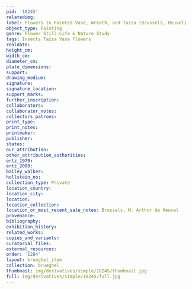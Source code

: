 ```yaml
---
pid: '18245'
relatedimg: 
label: Flowers in Painted Vase, Wreath, and Tazza (Brussels, Heuvel)
object_type: Painting
genre: Flower Still-Life & Nature Study
tags: Insects Tazza Vase Flowers
realdate: 
height_cm: 
width_cm: 
diameter_cm: 
plate_dimensions: 
support: 
drawing_medium: 
signature: 
signature_location: 
support_marks: 
further_inscription: 
collaborators: 
collaborator_notes: 
collectors_patrons: 
print_type: 
print_notes: 
printmaker: 
publisher: 
states: 
our_attribution: 
other_attribution_authorities: 
ertz_1979: 
ertz_2008: 
bailey_walker: 
hollstein_no: 
collection_type: Private
location_country: 
location_city: 
location: 
location_collection: 
location_or_most_recent_sale_notes: Brussels, M. Arthur de Heuvel
provenance: 
bibliography: 
exhibition_history: 
related_works: 
copies_and_variants: 
curatorial_files: 
external_resources: 
order: '1284'
layout: brueghel_item
collection: brueghel
thumbnail: img/derivatives/simple/18245/thumbnail.jpg
full: img/derivatives/simple/18245/full.jpg
---
```

